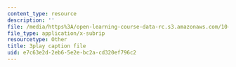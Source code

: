 ```yaml
---
content_type: resource
description: ''
file: /media/https%3A/open-learning-course-data-rc.s3.amazonaws.com/10-34-numerical-methods-applied-to-chemical-engineering-fall-2015/e7c63e2d2eb65e2ebc2acd320ef796c2_UZiEFO3J8mE.vtt
file_type: application/x-subrip
resourcetype: Other
title: 3play caption file
uid: e7c63e2d-2eb6-5e2e-bc2a-cd320ef796c2
---
```


